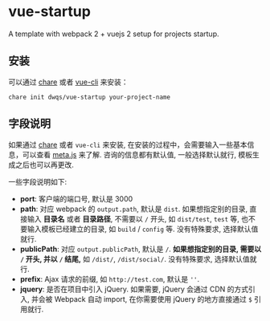 # vue-startup

A template with webpack 2 + vuejs 2 setup for projects startup.

## 安装

可以通过 [chare](https://github.com/dwqs/chare) 或者 [vue-cli](https://github.com/vuejs/vue-cli) 来安装：

```
chare init dwqs/vue-startup your-project-name
```

## 字段说明

如果通过 [chare](https://github.com/dwqs/chare) 或者 `vue-cli` 来安装, 在安装的过程中，会需要输入一些基本信息，可以查看 [meta.js](https://github.com/dwqs/vue-startup/blob/master/meta.js) 来了解. 咨询的信息都有默认值, 一般选择默认就行, 模板生成之后也可以再更改.

一些字段说明如下:

 * **port**: 客户端的端口号, 默认是 3000
 * **path**: 对应 webpack 的 `output.path`, 默认是 `dist`. 如果想指定别的目录, 直接输入 **目录名** 或者 **目录路径**, 不需要以 `/` 开头, 如 `dist/test`, `test` 等, 也不要输入模板已经建立的目录, 如 `build` / `config` 等. 没有特殊要求, 选择默认值就行.
 * **publicPath**: 对应 `output.publicPath`, 默认是 `/`. **如果想指定别的目录, 需要以 `/` 开头, 并以 `/` 结尾,** 如 `/dist/`, `/dist/social/`. 没有特殊要求, 选择默认值就行.
 * **prefix**: Ajax 请求的前缀, 如 `http://test.com`, 默认是 `''`.
 * **jquery**: 是否在项目中引入 jQuery. 如果需要, jQuery 会通过 CDN 的方式引入, 并会被 Webpack 自动 import, 在你需要使用 jQuery 的地方直接通过 `$` 引用就行.
